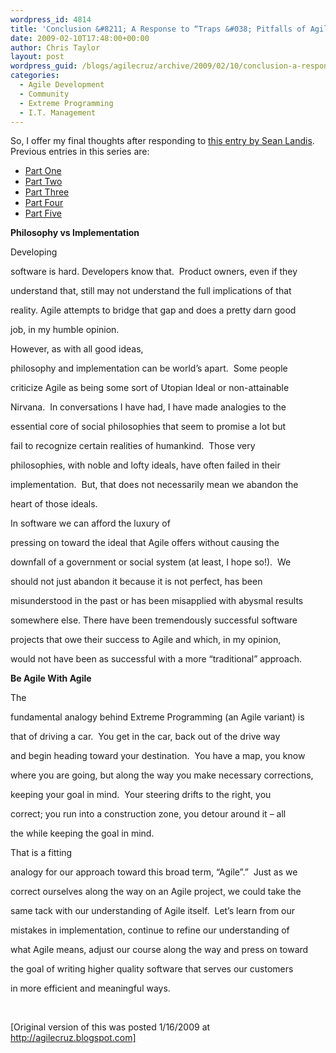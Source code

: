 ```yaml
---
wordpress_id: 4814
title: 'Conclusion &#8211; A Response to “Traps &#038; Pitfalls of Agile Development – A Non-Contrarian View”'
date: 2009-02-10T17:48:00+00:00
author: Chris Taylor
layout: post
wordpress_guid: /blogs/agilecruz/archive/2009/02/10/conclusion-a-response-to-traps-amp-amp-pitfalls-of-agile-development-a-non-contrarian-view.aspx
categories:
  - Agile Development
  - Community
  - Extreme Programming
  - I.T. Management
---
```

So, I offer my final thoughts after responding to [this entry by Sean Landis](http://www.artima.com/weblogs/viewpost.jsp?thread=246513).&nbsp; Previous entries in this series are:

  * [Part One](/blogs/agilecruz/archive/2009/02/10/part-one-a-response-to-traps-amp-pitfalls-of-agile-development-a-non-contrarian-view.aspx) 
  * [Part Two](/blogs/agilecruz/archive/2009/02/10/part-two-a-response-to-traps-amp-pitfalls-of-agile-development-a-non-contrarian-view.aspx) 
  * [Part Three](/blogs/agilecruz/archive/2009/02/10/part-three-a-response-to-traps-amp-pitfalls-of-agile-development-a-non-contrarian-view.aspx) 
  * [Part Four](/blogs/agilecruz/archive/2009/02/10/part-four-a-response-to-traps-amp-pitfalls-of-agile-development-a-non-contrarian-view.aspx) 
  * [Part Five](/blogs/agilecruz/archive/2009/02/10/part-five-a-response-to-traps-amp-pitfalls-of-agile-development-a-non-contrarian-view.aspx) 

**Philosophy vs Implementation**

Developing
  
software is hard. Developers know that.&nbsp; Product owners, even if they
  
understand that, still may not understand the full implications of that
  
reality. Agile attempts to bridge that gap and does a pretty darn good
  
job, in my humble opinion.&nbsp; 

However, as with all good ideas,
  
philosophy and implementation can be world&rsquo;s apart.&nbsp; Some people
  
criticize Agile as being some sort of Utopian Ideal or non-attainable
  
Nirvana.&nbsp; In conversations I have had, I have made analogies to the
  
essential core of social philosophies that seem to promise a lot but
  
fail to recognize certain realities of humankind.&nbsp; Those very
  
philosophies, with noble and lofty ideals, have often failed in their
  
implementation.&nbsp; But, that does not necessarily mean we abandon the
  
heart of those ideals.

In software we can afford the luxury of
  
pressing on toward the ideal that Agile offers without causing the
  
downfall of a government or social system (at least, I hope so!).&nbsp; We
  
should not just abandon it because it is not perfect, has been
  
misunderstood in the past or has been misapplied with abysmal results
  
somewhere else. There have been tremendously successful software
  
projects that owe their success to Agile and which, in my opinion,
  
would not have been as successful with a more &ldquo;traditional&rdquo; approach. 

**Be Agile With Agile**

The
  
fundamental analogy behind Extreme Programming (an Agile variant) is
  
that of driving a car.&nbsp; You get in the car, back out of the drive way
  
and begin heading toward your destination.&nbsp; You have a map, you know
  
where you are going, but along the way you make necessary corrections,
  
keeping your goal in mind.&nbsp; Your steering drifts to the right, you
  
correct; you run into a construction zone, you detour around it &#8211; all
  
the while keeping the goal in mind.&nbsp; 

That is a fitting
  
analogy for our approach toward this broad term, &ldquo;Agile&#8221;.&rdquo;&nbsp; Just as we
  
correct ourselves along the way on an Agile project, we could take the
  
same tack with our understanding of Agile itself.&nbsp; Let&rsquo;s learn from our
  
mistakes in implementation, continue to refine our understanding of
  
what Agile means, adjust our course along the way and press on toward
  
the goal of writing higher quality software that serves our customers
  
in more efficient and meaningful ways.

&nbsp;

[Original version of this was posted 1/16/2009 at http://agilecruz.blogspot.com]